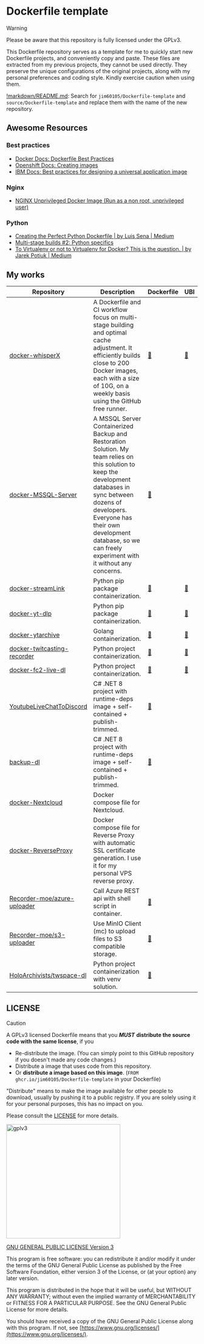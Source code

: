 # Dockerfile template

> [!WARNING]
> Please be aware that this repository is fully licensed under the GPLv3.

This Dockerfile repository serves as a template for me to quickly start new Dockerfile projects, and conveniently copy and paste. These files are extracted from my previous projects, they cannot be used directly. They preserve the unique configurations of the original projects, along with my personal preferences and coding style. Kindly exercise caution when using them.

[!markdown/README.md](!markdown/README.md): Search for `jim60105/Dockerfile-template` and `source/Dockerfile-template` and replace them with the name of the new repository.

## Awesome Resources

### Best practices

- [Docker Docs: Dockerfile Best Practices](https://docs.docker.com/develop/develop-images/instructions/)
- [Openshift Docs: Creating images](https://docs.openshift.com/container-platform/4.14/openshift_images/create-images.html)
- [IBM Docs: Best practices for designing a universal application image](https://developer.ibm.com/learningpaths/universal-application-image/design-universal-image)

### Nginx

- [NGINX Unprivileged Docker Image (Run as a non root, unprivileged user)](https://github.com/nginxinc/docker-nginx-unprivileged)

### Python

- [Creating the Perfect Python Dockerfile | by Luis Sena | Medium](https://luis-sena.medium.com/creating-the-perfect-python-dockerfile-51bdec41f1c8)
- [Multi-stage builds #2: Python specifics](https://pythonspeed.com/articles/multi-stage-docker-python/)
- [To Virtualenv or not to Virtualenv for Docker? This is the question. | by Jarek Potiuk | Medium](https://potiuk.com/to-virtualenv-or-not-to-virtualenv-for-docker-this-is-the-question-6f980d753b46)

## My works

| Repository                                                                             | Description                                                                                                                                                                                                                                                                  | Dockerfile                                                                                 | UBI                                                                                      |
| -------------------------------------------------------------------------------------- | ---------------------------------------------------------------------------------------------------------------------------------------------------------------------------------------------------------------------------------------------------------------------------- | ------------------------------------------------------------------------------------------ | ---------------------------------------------------------------------------------------- |
| [docker-whisperX](https://github.com/jim60105/docker-whisperX)                         | A Dockerfile and CI workflow focus on multi-stage building and optimal cache adjustment. It efficiently builds close to 200 Docker images, each with a size of 10G, on a weekly basis using the GitHub free runner.                                                          | [🔗](https://github.com/jim60105/docker-whisperX/blob/master/Dockerfile)                   | [🔗](https://github.com/jim60105/docker-whisperX/blob/master/ubi.Dockerfile)             |
| [docker-MSSQL-Server](https://github.com/jim60105/docker-MSSQL-Server)                 | A MSSQL Server Containerized Backup and Restoration Solution. My team relies on this solution to keep the development databases in sync between dozens of developers. Everyone has their own development database, so we can freely experiment with it without any concerns. | [🔗](https://github.com/jim60105/docker-MSSQL-Server/blob/master/volume-backup/Dockerfile) |                                                                                          |
| [docker-streamLink](https://github.com/jim60105/docker-streamlink)                     | Python pip package containerization.                                                                                                                                                                                                                                         | [🔗](https://github.com/jim60105/docker-streamlink/blob/master/alpine.Dockerfile)          | [🔗](https://github.com/jim60105/docker-streamlink/blob/master/ubi.Dockerfile)           |
| [docker-yt-dlp](https://github.com/jim60105/docker-yt-dlp)                             | Python pip package containerization.                                                                                                                                                                                                                                         | [🔗](https://github.com/jim60105/docker-yt-dlp/blob/master/alpine.Dockerfile)              | [🔗](https://github.com/jim60105/docker-yt-dlp/blob/master/ubi.Dockerfile)               |
| [docker-ytarchive](https://github.com/jim60105/docker-ytarchive)                       | Golang containerization.                                                                                                                                                                                                                                                     | [🔗](https://github.com/jim60105/docker-ytarchive/blob/master/Dockerfile)                  | [🔗](https://github.com/jim60105/docker-ytarchive/blob/master/ubi.Dockerfile)            |
| [docker-twitcasting-recorder](https://github.com/jim60105/docker-twitcasting-recorder) | Python project containerization.                                                                                                                                                                                                                                             | [🔗](https://github.com/jim60105/docker-twitcasting-recorder/blob/master/Dockerfile)       | [🔗](https://github.com/jim60105/docker-twitcasting-recorder/blob/master/ubi.Dockerfile) |
| [docker-fc2-live-dl](https://github.com/jim60105/docker-fc2-live-dl)                   | Python project containerization.                                                                                                                                                                                                                                             | [🔗](https://github.com/jim60105/docker-fc2-live-dl/blob/master/alpine.Dockerfile)         | [🔗](https://github.com/jim60105/docker-fc2-live-dl/blob/master/ubi.Dockerfile)          |
| [YoutubeLiveChatToDiscord](https://github.com/jim60105/YoutubeLiveChatToDiscord)       | C# .NET 8 project with runtime-deps image + self-contained + publish-trimmed.                                                                                                                                                                                                | [🔗](https://github.com/jim60105/YoutubeLiveChatToDiscord/blob/master/Dockerfile)          |                                                                                          |
| [backup-dl](https://github.com/jim60105/backup-dl)                                     | C# .NET 8 project with runtime-deps image + self-contained + publish-trimmed.                                                                                                                                                                                                | [🔗](https://github.com/jim60105/backup-dl/blob/master/Dockerfile)                         |                                                                                          |
| [docker-Nextcloud](https://github.com/jim60105/docker-Nextcloud)                       | Docker compose file for Nextcloud.                                                                                                                                                                                                                                           |                                                                                            |                                                                                          |
| [docker-ReverseProxy](https://github.com/jim60105/docker-ReverseProxy)                 | Docker compose file for Reverse Proxy with automatic SSL certificate generation. I use it for my personal VPS reverse proxy.                                                                                                                                                 |                                                                                            |                                                                                          |
| [Recorder-moe/azure-uploader](https://github.com/Recorder-moe/azure-uploader)          | Call Azure REST api with shell script in container.                                                                                                                                                                                                                          | [🔗](https://github.com/Recorder-moe/azure-uploader/blob/master/Dockerfile)                |                                                                                          |
| [Recorder-moe/s3-uploader](https://github.com/Recorder-moe/s3-uploader)                | Use MinIO Client (mc) to upload files to S3 compatible storage.                                                                                                                                                                                                              | [🔗](https://github.com/Recorder-moe/s3-uploader/blob/master/Dockerfile)                   |                                                                                          |
| [HoloArchivists/twspace-dl](https://github.com/HoloArchivists/twspace-dl)              | Python project containerization with venv solution. | [🔗](https://github.com/HoloArchivists/twspace-dl/blob/main/Dockerfile)                                                                                                                                               ||

## LICENSE

> [!CAUTION]
> A GPLv3 licensed Dockerfile means that you _**MUST**_ **distribute the source code with the same license**, if you
>
> - Re-distribute the image. (You can simply point to this GitHub repository if you doesn't made any code changes.)
> - Distribute a image that uses code from this repository.
> - Or **distribute a image based on this image**. (`FROM ghcr.io/jim60105/Dockerfile-template` in your Dockerfile)
>
> "Distribute" means to make the image available for other people to download, usually by pushing it to a public registry. If you are solely using it for your personal purposes, this has no impact on you.
>
> Please consult the [LICENSE](LICENSE) for more details.

<img src="https://github.com/jim60105/Dockerfile-template/assets/16995691/ea799bbb-d531-4514-baee-13874322ec48" alt="gplv3" width="300" />

[GNU GENERAL PUBLIC LICENSE Version 3](LICENSE)

This program is free software: you can redistribute it and/or modify it under the terms of the GNU General Public License as published by the Free Software Foundation, either version 3 of the License, or (at your option) any later version.

This program is distributed in the hope that it will be useful, but WITHOUT ANY WARRANTY; without even the implied warranty of MERCHANTABILITY or FITNESS FOR A PARTICULAR PURPOSE. See the GNU General Public License for more details.

You should have received a copy of the GNU General Public License along with this program. If not, see [https://www.gnu.org/licenses/](https://www.gnu.org/licenses/).
